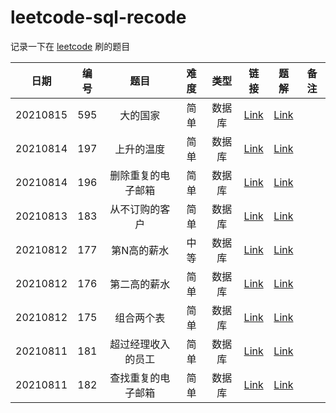 # leetcode-sql-recode

记录一下在 [leetcode](https://www.leetcode-cn.com) 刷的题目

| 日期 | 编号 | 题目 | 难度 | 类型 | 链接 | 题解 | 备注 |
| :----: | :----: | :----: | :----: | :----: | :----: | :----: | :----: |
| 20210815 | 595 | 大的国家 | 简单 | 数据库 | [Link](https://leetcode-cn.com/problems/big-countries/) | [Link](./src/main/java/org/example/sql/Q0595.sql) |  |
| 20210814 | 197 | 上升的温度 | 简单 | 数据库 | [Link](https://leetcode-cn.com/problems/rising-temperature/) | [Link](./src/main/java/org/example/sql/Q0197.sql) |  |
| 20210814 | 196 | 删除重复的电子邮箱 | 简单 | 数据库 | [Link](https://leetcode-cn.com/problems/delete-duplicate-emails/) | [Link](./src/main/java/org/example/sql/Q0196.sql) |  |
| 20210813 | 183 | 从不订购的客户 | 简单 | 数据库 | [Link](https://leetcode-cn.com/problems/customers-who-never-order/) | [Link](./src/main/java/org/example/sql/Q0183.sql) |  |
| 20210812 | 177 | 第N高的薪水 | 中等 | 数据库 | [Link](https://leetcode-cn.com/problems/nth-highest-salary/) | [Link](./src/main/java/org/example/sql/Q0177.sql) |  |
| 20210812 | 176 | 第二高的薪水 | 简单 | 数据库 | [Link](https://leetcode-cn.com/problems/second-highest-salary/) | [Link](./src/main/java/org/example/sql/Q0176.sql) |  |
| 20210812 | 175 | 组合两个表 | 简单 | 数据库 | [Link](https://leetcode-cn.com/problems/combine-two-tables/) | [Link](./src/main/java/org/example/sql/Q0175.sql) |  |
| 20210811 | 181 | 超过经理收入的员工 | 简单 | 数据库 | [Link](https://leetcode-cn.com/problems/employees-earning-more-than-their-managers/) | [Link](./src/main/java/org/example/sql/Q0181.sql) |  |
| 20210811 | 182 | 查找重复的电子邮箱 | 简单 | 数据库 | [Link](https://leetcode-cn.com/problems/duplicate-emails/) | [Link](./src/main/java/org/example/sql/Q0182.sql) |  |